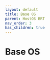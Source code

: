 ```yaml
---
layout: default
title: Base OS 
parent: HostOS BRT
nav_order: 3
has_children: true
---
```


# Base OS